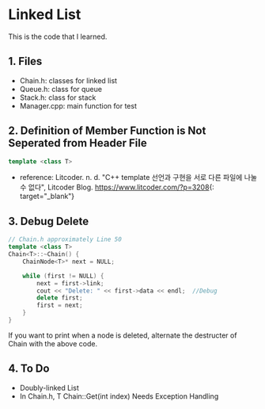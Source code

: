 # Linked List
This is the code that I learned.

## 1\. Files
* Chain.h: classes for linked list
* Queue.h: class for queue
* Stack.h: class for stack
* Manager.cpp: main function for test

## 2\. Definition of Member Function is Not Seperated from Header File
```cpp
template <class T>
```

* reference: Litcoder. n. d. "C++ template 선언과 구현을 서로 다른 파일에 나눌 수 없다", Litcoder Blog. <https://www.litcoder.com/?p=3208>{: target="_blank"}

## 3\. Debug Delete
```cpp
// Chain.h approximately Line 50
template <class T>
Chain<T>::~Chain() {
	ChainNode<T>* next = NULL;

	while (first != NULL) {
		next = first->link;
        cout << "Delete: " << first->data << endl;  //Debug
		delete first;  
		first = next;
	}
}
```

If you want to print when a node is deleted, alternate the destructer of Chain with the above code.

## 4\. To Do
* Doubly-linked List
* In Chain.h, T Chain<T>::Get(int index) Needs Exception Handling